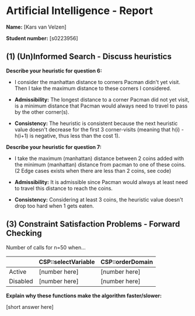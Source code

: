 # Artificial Intelligence - Report

**Name:** [Kars van Velzen]

**Student number:** [s0223956]



## (1) (Un)Informed Search - Discuss heuristics

**Describe your heuristic for question 6:**

- I consider the manhattan distance to corners Pacman didn't yet visit. Then I take the maximum distance to these corners I considered. 

- **Admissibility:** The longest distance to a corner Pacman did not yet visit, is a minimum distance that Pacman would always need to travel to pass by the other corner(s).
- **Consistency:** The heuristic is consistent because the next heuristic value doesn't decrease for the first 3 corner-visits (meaning that h(i) - h(i+1) is negative, thus less than the cost 1). 



**Describe your heuristic for question 7:**

- I take the maximum (manhattan) distance between 2 coins added with the minimum (manhattan) distance from pacman to one of these coins. (2 Edge cases exists when there are less than 2 coins, see code)

- **Admissibility:** It is admissible since Pacman would always at least need to travel this distance to reach the coins.
- **Consistency:** Considering at least 3 coins, the heuristic value doesn't drop too hard when 1 gets eaten.  



## (3) Constraint Satisfaction Problems - Forward Checking

Number of calls for n=50 when...

|          | CSP::selectVariable | CSP::orderDomain |
| -------- | ------------------- | ---------------- |
| Active   | [number here]       | [number here]    |
| Disabled | [number here]       | [number here]    |



**Explain why these functions make the algorithm faster/slower:**

[short answer here]

